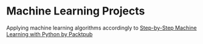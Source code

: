 # Machine Learning Projects
Applying machine learning algorithms accordingly to [Step-by-Step Machine Learning with Python by Packtpub](https://www.packtpub.com/big-data-and-business-intelligence/step-step-machine-learning-python-video)
